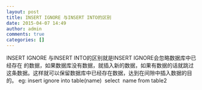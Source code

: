 ```yaml
---
layout: post
title: INSERT IGNORE 与INSERT INTO的区别
date: 2015-04-07 14:49
author: admin
comments: true
categories: []
---
```

INSERT IGNORE 与INSERT INTO的区别就是INSERT IGNORE会忽略数据库中已经存在 的数据，如果数据库没有数据，就插入新的数据，如果有数据的话就跳过这条数据。这样就可以保留数据库中已经存在数据，达到在间隙中插入数据的目的。
eg:
insert ignore into table(name)  select  name from table2
